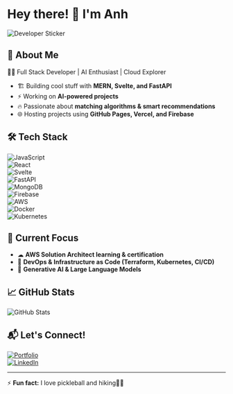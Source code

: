 # Hey there! 👋 I'm Anh
![Developer Sticker](https://media.giphy.com/media/QTfX9Ejfra3ZmNxh6B/giphy.gif)

## 🚀 About Me  
👨‍💻 Full Stack Developer | AI Enthusiast | Cloud Explorer  

- 🏗 Building cool stuff with **MERN, Svelte, and FastAPI**  
- ⚡ Working on **AI-powered projects**
- 🔥 Passionate about **matching algorithms & smart recommendations**  
- 🌐 Hosting projects using **GitHub Pages, Vercel, and Firebase**  

## 🛠️ Tech Stack  
![JavaScript](https://img.shields.io/badge/-JavaScript-F7DF1E?style=flat&logo=javascript&logoColor=black)  
![React](https://img.shields.io/badge/-React-61DAFB?style=flat&logo=react&logoColor=black)  
![Svelte](https://img.shields.io/badge/-Svelte-FF3E00?style=flat&logo=svelte&logoColor=white)  
![FastAPI](https://img.shields.io/badge/-FastAPI-009688?style=flat&logo=fastapi&logoColor=white)  
![MongoDB](https://img.shields.io/badge/-MongoDB-47A248?style=flat&logo=mongodb&logoColor=white)  
![Firebase](https://img.shields.io/badge/-Firebase-FFCA28?style=flat&logo=firebase&logoColor=black)  
![AWS](https://img.shields.io/badge/-AWS-232F3E?style=flat&logo=amazon-aws&logoColor=white)  
![Docker](https://img.shields.io/badge/-Docker-2496ED?style=flat&logo=docker&logoColor=white)  
![Kubernetes](https://img.shields.io/badge/-Kubernetes-326CE5?style=flat&logo=kubernetes&logoColor=white)  

## 🌱 Current Focus  
- ☁ **AWS Solution Architect learning & certification**  
- 🔧 **DevOps & Infrastructure as Code (Terraform, Kubernetes, CI/CD)**  
- 🤖 **Generative AI & Large Language Models**  

## 📈 GitHub Stats  
![GitHub Stats](https://github-readme-stats.vercel.app/api?username=hongeinh&show_icons=true&theme=radical)  

## 📬 Let's Connect!  
[![Portfolio](https://img.shields.io/badge/-Portfolio-222222?style=flat&logo=github&logoColor=white)](https://hongeinh.github.io/)  
[![LinkedIn](https://img.shields.io/badge/-LinkedIn-0077B5?style=flat&logo=linkedin&logoColor=white)](https://linkedin.com/in/hongeinh)  

---

⚡ **Fun fact:** I love pickleball and hiking🧈🔥  
